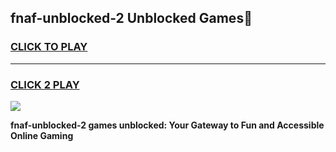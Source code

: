 
## fnaf-unblocked-2 Unblocked Games👋
<h3>
<a href="https://news.freeplayer.one?title=fnaf-unblocked-2&ref=16F">CLICK TO PLAY</a></h3>
<hr>

<h3>
<a href="https://news.freeplayer.one?title=fnaf-unblocked-2&ref=16F">CLICK 2 PLAY</a>
  
</h3>

<a href="https://news.freeplayer.one?title=fnaf-unblocked-2&ref=16F/"><img src="https://clearcache.store/games.png"></a>


**fnaf-unblocked-2 games unblocked: Your Gateway to Fun and Accessible Online Gaming**
